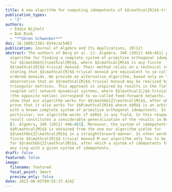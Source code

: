 ```yaml
---
title: A new algorithm for computing idempotents of $$\mathcal{R}$$-trivial monoids
publication_types:
  - "2"
authors:
  - Eddie Nijholt
  - Bob Rink
  - "**Sören Schwenker**"
doi: 10.1088/1361-6544/ac5463
publication: Journal of Algebra and Its Applications, 20(12)
abstract: The authors of Berg et al. [J. Algebra, 348 (2011) 446–461] provide an
  algorithm for finding a complete system of primitive orthogonal idempotents
  for $$\mathbb{C}\mathcal{M}$$, where $$\mathcal{M}$$ is any finite
  $$\mathcal{R}$$-trivial monoid. Their method relies on a technical result
  stating that $$\mathcal{R}$$-trivial monoid are equivalent to so-called weakly
  ordered monoids. We provide an alternative algorithm, based only on the simple
  observation that an $$\mathcal{R}$$-trivial monoid may be realized by upper
  triangular matrices. This approach is inspired by results in the field of
  coupled cell network dynamical systems, where $$\mathcal{L}$$-trivial monoids
  (the opposite notion) correspond to so-called feed-forward networks. We first
  show that our algorithm works for $$\mathbb{Z}\mathcal{M}$$, after which we
  prove that it also works for $$R\mathcal{M}$$ where $$R$$ is an arbitrary ring
  with a known complete system of primitive orthogonal idempotents. In
  particular, our algorithm works if $$R$$ is any field. In this respect our
  result constitutes a considerable generalization of the results in Berg et al.
  [J. Algebra, 348 (2011) 446–461]. Moreover, the system of idempotents for
  $$R\mathcal{M}$$ is obtained from the one our algorithm yields for
  $$\mathbb{Z}\mathcal{M}$$ in a straightforward manner. In other words, for any
  finite $$\mathcal{R}$$-trivial monoid M our algorithm only has to be performed
  for $$\mathbb{Z}\mathcal{M}$$, after which a system of idempotents follows for
  any ring with a given system of idempotents.
draft: false
featured: false
image:
  filename: featured
  focal_point: Smart
  preview_only: false
date: 2021-06-01T09:55:37.424Z
---
```


